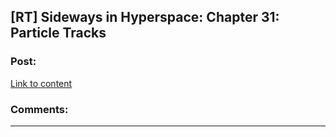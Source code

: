 ## [RT] Sideways in Hyperspace: Chapter 31: Particle Tracks

### Post:

[Link to content](https://sidewaysfiction.wordpress.com/2017/06/25/particle-tracks/)

### Comments:

---

